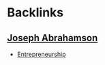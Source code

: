 
# Backlinks
## [Joseph Abrahamson](<Joseph Abrahamson.md>)
- [Entrepreneurship](<Entrepreneurship.md>)

